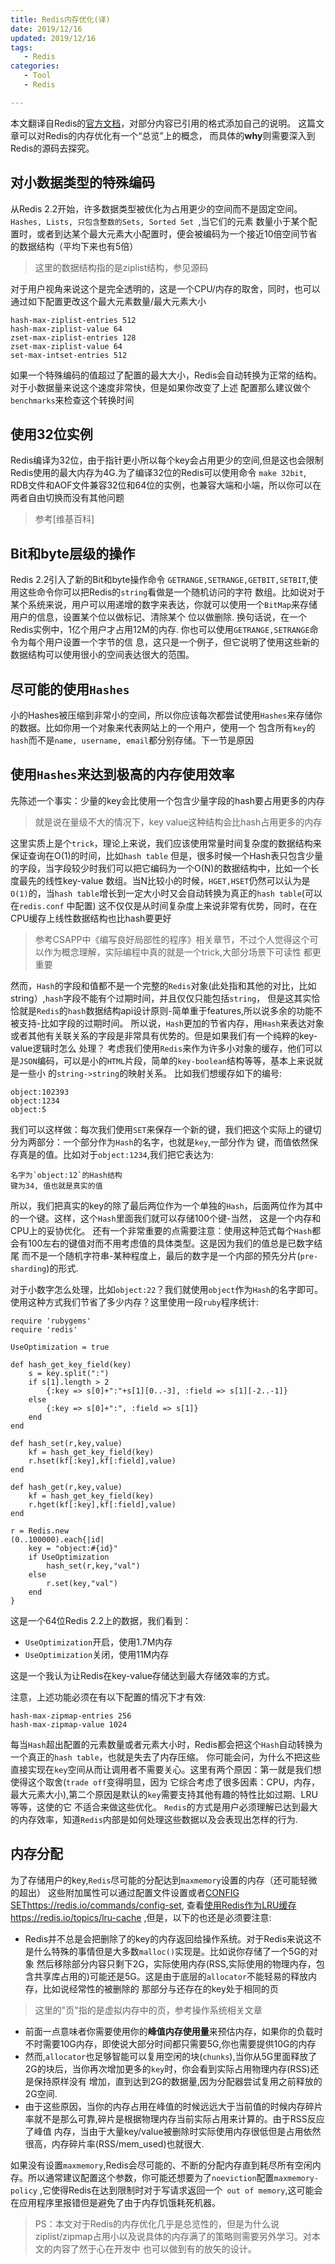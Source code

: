 ```yaml
---
title: Redis内存优化(译)
date: 2019/12/16
updated: 2019/12/16
tags:
   - Redis
categories:
   - Tool
   - Redis

---
```



本文翻译自Redis的[官方文档](https://redis.io/topics/memory-optimization)，对部分内容已引用的格式添加自己的说明。 这篇文章可以对Redis的内存优化有一个“总览”上的概念，
而具体的**why**则需要深入到Redis的源码去探究。

<!--more-->

## 对小数据类型的特殊编码
从Redis 2.2开始，许多数据类型被优化为占用更少的空间而不是固定空间。`Hashes, Lists, 只包含整数的Sets, Sorted Set `,当它们的元素
数量小于某个配置时，或者到达某个最大元素大小配置时，便会被编码为一个接近10倍空间节省的数据结构（平均下来也有5倍）

> 这里的数据结构指的是ziplist结构，参见源码

对于用户视角来说这个是完全透明的，这是一个CPU/内存的取舍，同时，也可以通过如下配置更改这个最大元素数量/最大元素大小
```
hash-max-ziplist-entries 512
hash-max-ziplist-value 64
zset-max-ziplist-entries 128
zset-max-ziplist-value 64
set-max-intset-entries 512
```


如果一个特殊编码的值超过了配置的最大大小，Redis会自动转换为正常的结构。对于小数据量来说这个速度非常快，但是如果你改变了上述
配置那么建议做个`benchmarks`来检查这个转换时间


## 使用32位实例
Redis编译为32位，由于指针更小所以每个key会占用更少的空间,但是这也会限制Redis使用的最大内存为4G.为了编译32位的Redis可以使用命令
`make 32bit`, RDB文件和AOF文件兼容32位和64位的实例，也兼容大端和小端，所以你可以在两者自由切换而没有其他问题
> 参考[维基百科][](https://zh.wikipedia.org/zh-hant/32%E4%BD%8D%E)

## Bit和byte层级的操作
Redis 2.2引入了新的Bit和byte操作命令 `GETRANGE,SETRANGE,GETBIT,SETBIT`,使用这些命令你可以把Redis的`string`看做是一个随机访问的字符
数组。比如说对于某个系统来说，用户可以用递增的数字来表达，你就可以使用一个`BitMap`来存储用户的信息，设置某个位以做标记、清除某个
位以做删除. 换句话说，在一个Redis实例中，1亿个用户才占用12M的内存. 你也可以使用`GETRANGE,SETRANGE`命令为每个用户设置一个字节的信
息，这只是一个例子，但它说明了使用这些新的数据结构可以使用很小的空间表达很大的范围。

## 尽可能的使用`Hashes`
小的Hashes被压缩到非常小的空间，所以你应该每次都尝试使用`Hashes`来存储你的数据。比如你用一个对象来代表网站上的一个用户，使用一个
包含所有`key`的`hash`而不是`name, username, email`都分别存储。下一节是原因

## 使用`Hashes`来达到极高的内存使用效率
先陈述一个事实：少量的key会比使用一个包含少量字段的hash要占用更多的内存
> 就是说在量级不大的情况下，key value这种结构会比hash占用更多的内存

这里实质上是个`trick`，理论上来说，我们应该使用常量时间复杂度的数据结构来保证查询在O(1)的时间，比如`hash table`
但是，很多时候一个Hash表只包含少量的字段，当字段较少时我们可以把它编码为一个O(N)的数据结构中，比如一个长度最先的线性key-value
数组。当N比较小的时候，`HGET,HSET`仍然可以认为是`O(1)`的，当`hash table`增长到一定大小时又会自动转换为真正的`hash table`(可以在`redis.conf`
中配置)
这不仅仅是从时间复杂度上来说非常有优势，同时，在在CPU缓存上线性数据结构也比hash要更好
> 参考CSAPP中《编写良好局部性的程序》相关章节，不过个人觉得这个可以作为概念理解，实际编程中真的就是一个trick,大部分场景下可读性
> 都更重要

然而，`Hash`的字段和值都不是一个完整的`Redis`对象(此处指和其他的对比，比如string）,`hash`字段不能有个过期时间，并且仅仅只能包括`string`，
但是这其实恰恰就是`Redis`的`hash`数据结构api设计原则-简单重于features,所以说多余的功能不被支持-比如字段的过期时间。
所以说，`Hash`更加的节省内存，用`Hash`来表达对象或者其他有关联关系的字段是非常具有优势的。但是如果我们有一个纯粹的key-value逻辑时怎么
处理？
考虑我们使用`Redis`来作为许多小对象的缓存，他们可以是`JSON`编码，可以是小的`HTML`片段，简单的`key-boolean`结构等等，基本上来说就是一些小
的`string->string`的映射关系。
比如我们想缓存如下的编号:
```
object:102393
object:1234
object:5
``````

我们可以这样做：每次我们使用`SET`来保存一个新的键，我们把这个实际上的键切分为两部分：一个部分作为`Hash`的名字，也就是`key`,一部分作为
键，而值依然保存真是的值。比如对于`object:1234`,我们把它表达为:
```
名字为`object:12`的Hash结构
键为34, 值也就是真实的值
```

所以，我们把真实的key的除了最后两位作为一个单独的`Hash`，后面两位作为其中的一个键。这样，这个`Hash`里面我们就可以存储100个键-当然，
这是一个内存和CPU上的妥协优化。
还有一个非常重要的点需要注意：使用这种范式每个`Hash`都会有100左右的键值对而不用考虑值的具体类型。这是因为我们的值总是已数字结尾
而不是一个随机字符串-某种程度上，最后的数字是一个内部的预先分片(``pre-sharding``)的形式.

对于小数字怎么处理，比如`object:22`？我们就使用`object`作为`Hash`的名字即可。
使用这种方式我们节省了多少内存？这里使用一段`ruby`程序统计:
```
require 'rubygems'
require 'redis'

UseOptimization = true

def hash_get_key_field(key)
    s = key.split(":")
    if s[1].length > 2
        {:key => s[0]+":"+s[1][0..-3], :field => s[1][-2..-1]}
    else
        {:key => s[0]+":", :field => s[1]}
    end
end

def hash_set(r,key,value)
    kf = hash_get_key_field(key)
    r.hset(kf[:key],kf[:field],value)
end

def hash_get(r,key,value)
    kf = hash_get_key_field(key)
    r.hget(kf[:key],kf[:field],value)
end

r = Redis.new
(0..100000).each{|id|
    key = "object:#{id}"
    if UseOptimization
        hash_set(r,key,"val")
    else
        r.set(key,"val")
    end
}
``````

这是一个64位Redis 2.2上的数据，我们看到：
- `UseOptimization`开启，使用1.7M内存
- `UseOptimization`关闭，使用11M内存

这是一个我认为让Redis在key-value存储达到最大存储效率的方式。

注意，上述功能必须在有以下配置的情况下才有效:
```
hash-max-zipmap-entries 256
hash-max-zipmap-value 1024

```
每当`Hash`超出配置的元素数量或者元素大小时，Redis都会把这个`Hash`自动转换为一个真正的`hash table`，也就是失去了内存压缩。
你可能会问，为什么不把这些直接实现在`key`空间从而让调用者不需要关心。这里有两个原因：第一就是我们想使得这个取舍(`trade off`变得明显，因为
它综合考虑了很多因素：CPU，内存，最大元素大小),第二个原因是默认的`key`需要支持其他有趣的特性比如过期、LRU等等，这使的它
不适合来做这些优化。
`Redis`的方式是用户必须理解已达到最大的内存效率，知道`Redis`内部是如何处理这些数据以及会表现出怎样的行为.


## 内存分配
为了存储用户的key,`Redis`尽可能的分配达到`maxmemory`设置的内存（还可能轻微的超出）
这些附加属性可以通过配置文件设置或者[CONFIG SET]()https://redis.io/commands/config-set, 查看[使用Redis作为LRU缓存]()https://redis.io/topics/lru-cache
,但是，以下的也还是必须要注意:
- Redis并不总是会把删除了的key的内存返回给操作系统。对于Redis来说这不是什么特殊的事情但是大多数`malloc()`实现是。比如说你存储了一个5G的对象
然后移除部分内容只剩下2G，实际使用内存(RSS,实际使用的物理内存，包含共享库占用的)可能还是5G。这是由于底层的`allocator`不能轻易的释放内存，比如说经常性的被删除的
那部分与还存在的key处于相同的页
> 这里的"页"指的是虚拟内存中的页，参考操作系统相关文章
- 前面一点意味者你需要使用你的**峰值内存使用量**来预估内存，如果你的负载时不时需要10G内存，即使说大部分时间都只需要5G,你也需要提供10G的内存
- 然而,`allocator`也足够智能可以复用空闲的块(`chunks`),当你从5G里面释放了2G的块后，当你再次增加更多的`key`时，你会看到实际占用物理内存(RSS)还是保持原样没有
增加，直到达到2G的数据量,因为分配器尝试复用之前释放的2G空间.
- 由于这些原因，当你的内存占用在峰值的时候远远大于当前值的时候内存碎片率就不是那么可靠,碎片是根据物理内存当前实际占用来计算的。由于RSS反应了峰值
内存，当由于大量key/value被删除时实际使用内存很低但是占用依然很高，内存碎片率(RSS/mem_used)也就很大.

如果没有设置`maxmemory`,Redis会尽可能的、不断的分配内存直到耗尽所有空闲内存。所以通常建议配置这个参数，你可能还想要为了`noeviction`配置`maxmemory-policy`
,它使得Redis在达到限制时对于写请求返回一个` out of memory`,这可能会在应用程序里报错但是避免了由于内存饥饿耗死机器。


> PS：本文对于Redis的内存优化几乎是总览性的，但是为什么说ziplist/zipmap占用小以及说具体的内存满了的策略则需要另外学习。对本文的内容了然于心在开发中
> 也可以做到有的放矢的设计。
